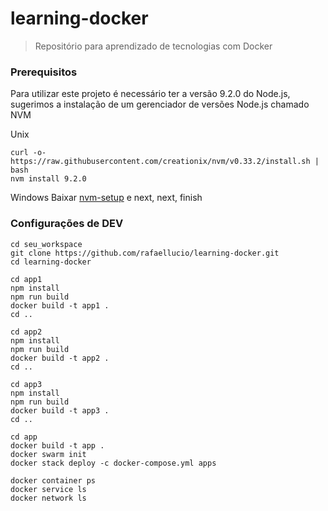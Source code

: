 # learning-docker
> Repositório para aprendizado de tecnologias com Docker

### Prerequisitos
Para utilizar este projeto é necessário ter a versão 9.2.0 do Node.js, sugerimos a instalação de um gerenciador de versões Node.js chamado NVM

Unix

```shell
curl -o- https://raw.githubusercontent.com/creationix/nvm/v0.33.2/install.sh | bash
nvm install 9.2.0
```

Windows
Baixar [nvm-setup](https://github.com/coreybutler/nvm-windows/releases/download/1.1.5/nvm-setup.zip) e next, next, finish

### Configurações de DEV

```shell
cd seu_workspace
git clone https://github.com/rafaellucio/learning-docker.git
cd learning-docker

cd app1
npm install
npm run build
docker build -t app1 .
cd ..

cd app2
npm install
npm run build
docker build -t app2 .
cd ..

cd app3
npm install
npm run build
docker build -t app3 .
cd ..

cd app
docker build -t app .
docker swarm init
docker stack deploy -c docker-compose.yml apps

docker container ps
docker service ls
docker network ls
```

